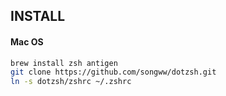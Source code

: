 ## INSTALL

#### Mac OS

```bash
brew install zsh antigen
git clone https://github.com/songww/dotzsh.git
ln -s dotzsh/zshrc ~/.zshrc
```
